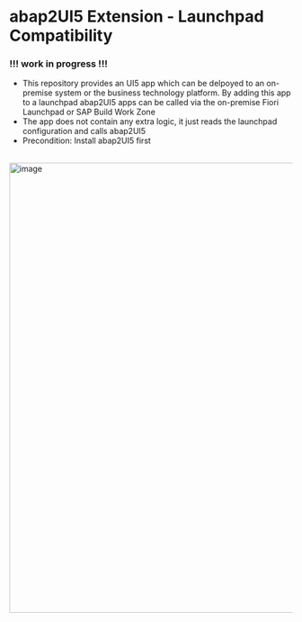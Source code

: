 # abap2UI5 Extension - Launchpad Compatibility

### !!! work in progress !!!

* This repository provides an UI5 app which can be delpoyed to an on-premise system or the business technology platform. By adding this app to a launchpad abap2UI5 apps can be called via the on-premise Fiori Launchpad or SAP Build Work Zone
* The app does not contain any extra logic, it just reads the launchpad configuration and calls abap2UI5
* Precondition: Install abap2UI5 first
<br><br>
<img width="800" alt="image" src="https://github.com/oblomov-dev/abap2UI5_ext-launchpad_app/assets/102328295/9787bc7d-3d74-4ca3-9596-cef91f08e066">

